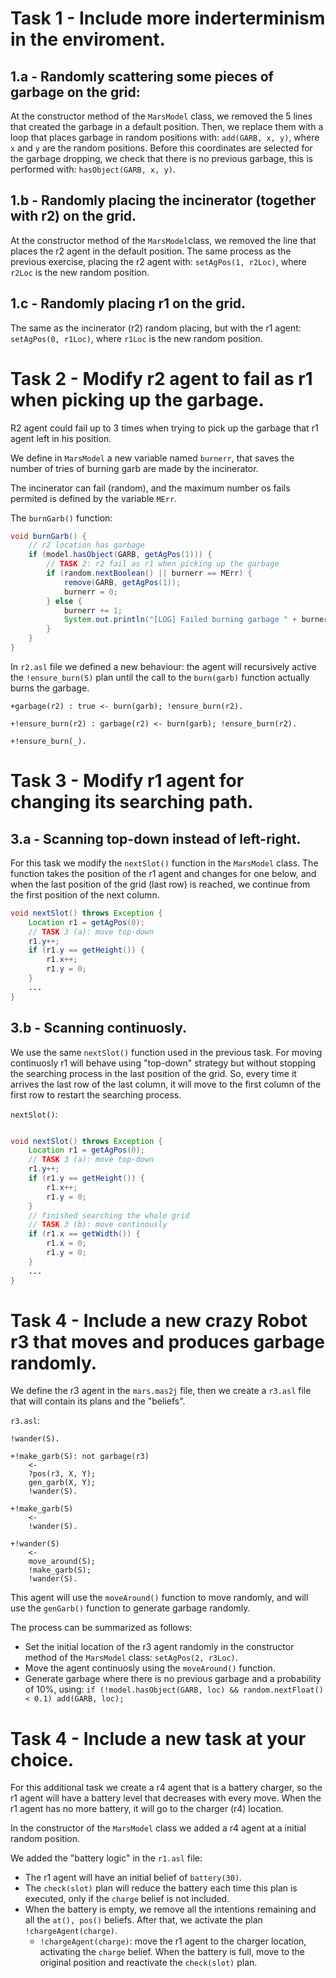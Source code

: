 # Task 1 - Include more inderterminism in the enviroment.
## 1.a - Randomly scattering some pieces of garbage on the grid:
At the constructor method of the `MarsModel` class, we removed the 5 lines that created the garbage in a default position. Then, we replace them with a loop that places garbage in random positions with: `add(GARB, x, y)`, where `x` and `y` are the random positions. Before this coordinates are selected for the garbage dropping, we check that there is no previous garbage, this is performed with: `hasObject(GARB, x, y)`.
## 1.b - Randomly placing the incinerator (together with r2) on the grid.
At the constructor method of the `MarsModel`class, we removed the line that places the r2 agent in the default position. The same process as the previous exercise, placing the r2 agent with: `setAgPos(1, r2Loc)`, where `r2Loc` is the new random position.
## 1.c - Randomly placing r1 on the grid.
The same as the incinerator (r2) random placing, but with the r1 agent: `setAgPos(0, r1Loc)`, where `r1Loc` is the new random position.

# Task 2 - Modify r2 agent to fail as r1 when picking up the garbage.
R2 agent could fail up to 3 times when trying to pick up the garbage that r1 agent left in his position.

We define in `MarsModel` a new variable named `burnerr`, that saves the number of tries of burning garb are made by the incinerator.

The incinerator can fail (random), and the maximum number os fails permited is defined by the variable `MErr`.

The `burnGarb()` function:
```java
void burnGarb() {
    // r2 location has garbage
    if (model.hasObject(GARB, getAgPos(1))) {
        // TASK 2: r2 fail as r1 when picking up the garbage
        if (random.nextBoolean() || burnerr == MErr) {
            remove(GARB, getAgPos(1));
            burnerr = 0;
        } else {
            burnerr += 1;
            System.out.println("[LOG] Failed burning garbage " + burnerr + " times.");
        }
    }
}
```

In `r2.asl` file we defined a new behaviour: the agent will recursively active the `!ensure_burn(S)` plan until the call to the `burn(garb)` function actually burns the garbage.
```
+garbage(r2) : true <- burn(garb); !ensure_burn(r2).

+!ensure_burn(r2) : garbage(r2) <- burn(garb); !ensure_burn(r2).

+!ensure_burn(_).
```

# Task 3 - Modify r1 agent for changing its searching path.
## 3.a - Scanning top-down instead of left-right.
For this task we modify the `nextSlot()` function in the `MarsModel` class. The function takes the position of the r1 agent and changes for one below, and when the last position of the grid (last row) is reached, we continue from the first position of the next column.
```java
void nextSlot() throws Exception {
    Location r1 = getAgPos(0);
    // TASK 3 (a): move top-down 
    r1.y++;
    if (r1.y == getHeight()) {
        r1.x++;
        r1.y = 0;
    }
    ...
}
```
## 3.b - Scanning continuosly.
We use the same `nextSlot()` function used in the previous task. For moving continuosly r1 will behave using "top-down" strategy but without stopping the searching process in the last position of the grid. So, every time it arrives the last row of the last column, it will move to the first column of the first row to restart the searching process.

`nextSlot()`:
```java

void nextSlot() throws Exception {
    Location r1 = getAgPos(0);
    // TASK 3 (a): move top-down 
    r1.y++;
    if (r1.y == getHeight()) {
        r1.x++;
        r1.y = 0;
    }
    // finished searching the whole grid
    // TASK 3 (b): move continously
    if (r1.x == getWidth()) {
        r1.x = 0;
        r1.y = 0;
    }
    ...
}
```

# Task 4 - Include a new crazy Robot r3 that moves and produces garbage randomly.
We define the r3 agent in the `mars.mas2j` file, then we create a `r3.asl` file that will contain its plans and the "beliefs".

`r3.asl`:
```
!wander(S).

+!make_garb(S): not garbage(r3) 
	<- 
    ?pos(r3, X, Y);
	gen_garb(X, Y);
	!wander(S).

+!make_garb(S) 
    <- 
    !wander(S).
		   
+!wander(S) 
    <- 
    move_around(S);  
    !make_garb(S);
    !wander(S).
```
This agent will use the `moveAround()` function to move randomly, and will use the `genGarb()` function to generate garbage randomly.

The process can be summarized as follows:

- Set the initial location of the r3 agent randomly in the constructor method of the `MarsModel` class: `setAgPos(2, r3Loc)`.
- Move the agent continuosly using the `moveAround()` function.
- Generate garbage where there is no previous garbage and a probability of 10%, using: `if (!model.hasObject(GARB, loc) && random.nextFloat() < 0.1) add(GARB, loc);`

# Task 4 - Include a new task at your choice.
For this additional task we create a r4 agent that is a battery charger, so the r1 agent will have a battery level that decreases with every move. When the r1 agent has no more battery, it will go to the charger (r4) location.

In the constructor of the `MarsModel` class we added a r4 agent at a initial random position. 

We added the "battery logic" in the `r1.asl` file: 

- The r1 agent will have an initial belief of `battery(30)`.
- The `check(slot)` plan will reduce the battery each time this plan is executed, only if the `charge` belief is not included.
- When the battery is empty, we remove all the intentions remaining and all the `at(), pos()` beliefs. After that, we activate the plan `!chargeAgent(charge)`.
    - `!chargeAgent(charge)`: move the r1 agent to the charger location, activating the `charge` belief. When the battery is full, move to the original position and reactivate the `check(slot)` plan.